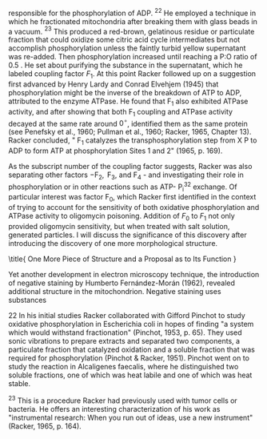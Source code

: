 responsible for the phosphorylation of ADP. ${ }^{22}$ He employed a technique in which he fractionated mitochondria after breaking them with glass beads in a vacuum. ${ }^{23}$ This produced a red-brown, gelatinous residue or particulate fraction that could oxidize some citric acid cycle intermediates but not accomplish phosphorylation unless the faintly turbid yellow supernatant was re-added. Then phosphorylation increased until reaching a P:O ratio of 0.5 . He set about purifying the substance in the supernatant, which he labeled coupling factor $F_{1}$. At this point Racker followed up on a suggestion first advanced by Henry Lardy and Conrad Elvehjem (1945) that phosphorylation might be the inverse of the breakdown of ATP to ADP, attributed to the enzyme ATPase. He found that $\mathrm{F}_{1}$ also exhibited ATPase activity, and after showing that both $\mathrm{F}_{1}$ coupling and ATPase activity decayed at the same rate around $0^{\circ}$, identified them as the same protein (see Penefsky et al., 1960; Pullman et al., 1960; Racker, 1965, Chapter 13). Racker concluded, " $\mathrm{F}_{1}$ catalyzes the transphosphorylation step from X P to ADP to form ATP at phosphorylation Sites 1 and 2" (1965, p. 169).

As the subscript number of the coupling factor suggests, Racker was also separating other factors $-\mathrm{F}_{2}, \mathrm{~F}_{3}$, and $\mathrm{F}_{4}$ - and investigating their role in phosphorylation or in other reactions such as ATP- $\mathrm{P}_{\mathrm{i}}^{32}$ exchange. Of particular interest was factor $\mathrm{F}_{0}$, which Racker first identified in the context of trying to account for the sensitivity of both oxidative phosphorylation and ATPase activity to oligomycin poisoning. Addition of $F_{0}$ to $F_{1}$ not only provided oligomycin sensitivity, but when treated with salt solution, generated particles. I will discuss the significance of this discovery after introducing the discovery of one more morphological structure.

\title{
One More Piece of Structure and a Proposal as to Its Function
}

Yet another development in electron microscopy technique, the introduction of negative staining by Humberto Fernández-Morán (1962), revealed additional structure in the mitochondrion. Negative staining uses substances

22 In his initial studies Racker collaborated with Gifford Pinchot to study oxidative phosphorylation in Escherichia coli in hopes of finding "a system which would withstand fractionation" (Pinchot, 1953, p. 65). They used sonic vibrations to prepare extracts and separated two components, a particulate fraction that catalyzed oxidation and a soluble fraction that was required for phosphorylation (Pinchot \& Racker, 1951). Pinchot went on to study the reaction in Alcaligenes faecalis, where he distinguished two soluble fractions, one of which was heat labile and one of which was heat stable.

${ }^{23}$ This is a procedure Racker had previously used with tumor cells or bacteria. He offers an interesting characterization of his work as "instrumental research: When you run out of ideas, use a new instrument" (Racker, 1965, p. 164).